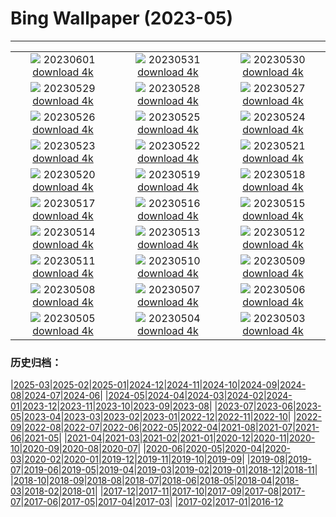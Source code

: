 # Bing Wallpaper (2023-05)
**************
| | | |
|:-:|:-:|:-:|
| ![](https://www.bing.com/th?id=OHR.WorldOtterDay_EN-CA3068812460_1920x1080.jpg) 20230601 [download 4k](https://www.bing.com/th?id=OHR.WorldOtterDay_EN-CA3068812460_UHD.jpg) | ![](https://www.bing.com/th?id=OHR.HiddenBeach_EN-CA2733141561_1920x1080.jpg) 20230531 [download 4k](https://www.bing.com/th?id=OHR.HiddenBeach_EN-CA2733141561_UHD.jpg) | ![](https://www.bing.com/th?id=OHR.WesternBrookPond_EN-CA4178913007_1920x1080.jpg) 20230530 [download 4k](https://www.bing.com/th?id=OHR.WesternBrookPond_EN-CA4178913007_UHD.jpg) |
| ![](https://www.bing.com/th?id=OHR.TegallalangTerrace_EN-CA3866913574_1920x1080.jpg) 20230529 [download 4k](https://www.bing.com/th?id=OHR.TegallalangTerrace_EN-CA3866913574_UHD.jpg) | ![](https://www.bing.com/th?id=OHR.AloeDichotomum_EN-CA3649196297_1920x1080.jpg) 20230528 [download 4k](https://www.bing.com/th?id=OHR.AloeDichotomum_EN-CA3649196297_UHD.jpg) | ![](https://www.bing.com/th?id=OHR.WatSriSawai_EN-CA3444839029_1920x1080.jpg) 20230527 [download 4k](https://www.bing.com/th?id=OHR.WatSriSawai_EN-CA3444839029_UHD.jpg) |
| ![](https://www.bing.com/th?id=OHR.SaksunFaroe_EN-CA3079293689_1920x1080.jpg) 20230526 [download 4k](https://www.bing.com/th?id=OHR.SaksunFaroe_EN-CA3079293689_UHD.jpg) | ![](https://www.bing.com/th?id=OHR.OldFortress_EN-CA2639581832_1920x1080.jpg) 20230525 [download 4k](https://www.bing.com/th?id=OHR.OldFortress_EN-CA2639581832_UHD.jpg) | ![](https://www.bing.com/th?id=OHR.WesternBoxTurtle_EN-CA1966166271_1920x1080.jpg) 20230524 [download 4k](https://www.bing.com/th?id=OHR.WesternBoxTurtle_EN-CA1966166271_UHD.jpg) |
| ![](https://www.bing.com/th?id=OHR.OttawaParliamentBuildings_EN-CA4289959705_1920x1080.jpg) 20230523 [download 4k](https://www.bing.com/th?id=OHR.OttawaParliamentBuildings_EN-CA4289959705_UHD.jpg) | ![](https://www.bing.com/th?id=OHR.PontdArcole_EN-CA1450202223_1920x1080.jpg) 20230522 [download 4k](https://www.bing.com/th?id=OHR.PontdArcole_EN-CA1450202223_UHD.jpg) | ![](https://www.bing.com/th?id=OHR.EuropeanHoneybee_EN-CA0674085037_1920x1080.jpg) 20230521 [download 4k](https://www.bing.com/th?id=OHR.EuropeanHoneybee_EN-CA0674085037_UHD.jpg) |
| ![](https://www.bing.com/th?id=OHR.SumatranRhino_EN-CA9307107910_1920x1080.jpg) 20230520 [download 4k](https://www.bing.com/th?id=OHR.SumatranRhino_EN-CA9307107910_UHD.jpg) | ![](https://www.bing.com/th?id=OHR.MuseoSoumaya_EN-CA3964967339_1920x1080.jpg) 20230519 [download 4k](https://www.bing.com/th?id=OHR.MuseoSoumaya_EN-CA3964967339_UHD.jpg) | ![](https://www.bing.com/th?id=OHR.CormorantBridge_EN-CA1169657962_1920x1080.jpg) 20230518 [download 4k](https://www.bing.com/th?id=OHR.CormorantBridge_EN-CA1169657962_UHD.jpg) |
| ![](https://www.bing.com/th?id=OHR.AmericanWetlands_EN-CA0519701968_1920x1080.jpg) 20230517 [download 4k](https://www.bing.com/th?id=OHR.AmericanWetlands_EN-CA0519701968_UHD.jpg) | ![](https://www.bing.com/th?id=OHR.MorroJable_EN-CA0180239017_1920x1080.jpg) 20230516 [download 4k](https://www.bing.com/th?id=OHR.MorroJable_EN-CA0180239017_UHD.jpg) | ![](https://www.bing.com/th?id=OHR.OdocoileusVirginianus_EN-CA9957930230_1920x1080.jpg) 20230515 [download 4k](https://www.bing.com/th?id=OHR.OdocoileusVirginianus_EN-CA9957930230_UHD.jpg) |
| ![](https://www.bing.com/th?id=OHR.SonnyBonoPelicans_EN-CA8427030250_1920x1080.jpg) 20230514 [download 4k](https://www.bing.com/th?id=OHR.SonnyBonoPelicans_EN-CA8427030250_UHD.jpg) | ![](https://www.bing.com/th?id=OHR.OttawaTulipFestival_EN-CA7243380203_1920x1080.jpg) 20230513 [download 4k](https://www.bing.com/th?id=OHR.OttawaTulipFestival_EN-CA7243380203_UHD.jpg) | ![](https://www.bing.com/th?id=OHR.FootballField_EN-CA6067111667_1920x1080.jpg) 20230512 [download 4k](https://www.bing.com/th?id=OHR.FootballField_EN-CA6067111667_UHD.jpg) |
| ![](https://www.bing.com/th?id=OHR.CordouanLighthouse_EN-CA5200089821_1920x1080.jpg) 20230511 [download 4k](https://www.bing.com/th?id=OHR.CordouanLighthouse_EN-CA5200089821_UHD.jpg) | ![](https://www.bing.com/th?id=OHR.MuttartConservatory_EN-CA4956343435_1920x1080.jpg) 20230510 [download 4k](https://www.bing.com/th?id=OHR.MuttartConservatory_EN-CA4956343435_UHD.jpg) | ![](https://www.bing.com/th?id=OHR.TheChaps_EN-CA4654232562_1920x1080.jpg) 20230509 [download 4k](https://www.bing.com/th?id=OHR.TheChaps_EN-CA4654232562_UHD.jpg) |
| ![](https://www.bing.com/th?id=OHR.SealLaughing_EN-CA4389975805_1920x1080.jpg) 20230508 [download 4k](https://www.bing.com/th?id=OHR.SealLaughing_EN-CA4389975805_UHD.jpg) | ![](https://www.bing.com/th?id=OHR.HwangmaesanAzaleas_EN-CA3683784654_1920x1080.jpg) 20230507 [download 4k](https://www.bing.com/th?id=OHR.HwangmaesanAzaleas_EN-CA3683784654_UHD.jpg) | ![](https://www.bing.com/th?id=OHR.Popocatepetl_EN-CA5147310622_1920x1080.jpg) 20230506 [download 4k](https://www.bing.com/th?id=OHR.Popocatepetl_EN-CA5147310622_UHD.jpg) |
| ![](https://www.bing.com/th?id=OHR.RebelBase_EN-CA3581465855_1920x1080.jpg) 20230505 [download 4k](https://www.bing.com/th?id=OHR.RebelBase_EN-CA3581465855_UHD.jpg) | ![](https://www.bing.com/th?id=OHR.ThreeWildebeest_EN-CA3521707205_1920x1080.jpg) 20230504 [download 4k](https://www.bing.com/th?id=OHR.ThreeWildebeest_EN-CA3521707205_UHD.jpg) | ![](https://www.bing.com/th?id=OHR.KlostersSerneus_EN-CA3650055090_1920x1080.jpg) 20230503 [download 4k](https://www.bing.com/th?id=OHR.KlostersSerneus_EN-CA3650055090_UHD.jpg) |

### 历史归档：

|[2025-03](/../2025-03/2025-03.md)|[2025-02](/../2025-02/2025-02.md)|[2025-01](/../2025-01/2025-01.md)|[2024-12](/../2024-12/2024-12.md)|[2024-11](/../2024-11/2024-11.md)|[2024-10](/../2024-10/2024-10.md)|[2024-09](/../2024-09/2024-09.md)|[2024-08](/../2024-08/2024-08.md)|[2024-07](/../2024-07/2024-07.md)|[2024-06](/../2024-06/2024-06.md)|
|[2024-05](/../2024-05/2024-05.md)|[2024-04](/../2024-04/2024-04.md)|[2024-03](/../2024-03/2024-03.md)|[2024-02](/../2024-02/2024-02.md)|[2024-01](/../2024-01/2024-01.md)|[2023-12](/../2023-12/2023-12.md)|[2023-11](/../2023-11/2023-11.md)|[2023-10](/../2023-10/2023-10.md)|[2023-09](/../2023-09/2023-09.md)|[2023-08](/../2023-08/2023-08.md)|
|[2023-07](/../2023-07/2023-07.md)|[2023-06](/../2023-06/2023-06.md)|[2023-05](/2023-05.md)|[2023-04](/../2023-04/2023-04.md)|[2023-03](/../2023-03/2023-03.md)|[2023-02](/../2023-02/2023-02.md)|[2023-01](/../2023-01/2023-01.md)|[2022-12](/../2022-12/2022-12.md)|[2022-11](/../2022-11/2022-11.md)|[2022-10](/../2022-10/2022-10.md)|
|[2022-09](/../2022-09/2022-09.md)|[2022-08](/../2022-08/2022-08.md)|[2022-07](/../2022-07/2022-07.md)|[2022-06](/../2022-06/2022-06.md)|[2022-05](/../2022-05/2022-05.md)|[2022-04](/../2022-04/2022-04.md)|[2021-08](/../2021-08/2021-08.md)|[2021-07](/../2021-07/2021-07.md)|[2021-06](/../2021-06/2021-06.md)|[2021-05](/../2021-05/2021-05.md)|
|[2021-04](/../2021-04/2021-04.md)|[2021-03](/../2021-03/2021-03.md)|[2021-02](/../2021-02/2021-02.md)|[2021-01](/../2021-01/2021-01.md)|[2020-12](/../2020-12/2020-12.md)|[2020-11](/../2020-11/2020-11.md)|[2020-10](/../2020-10/2020-10.md)|[2020-09](/../2020-09/2020-09.md)|[2020-08](/../2020-08/2020-08.md)|[2020-07](/../2020-07/2020-07.md)|
|[2020-06](/../2020-06/2020-06.md)|[2020-05](/../2020-05/2020-05.md)|[2020-04](/../2020-04/2020-04.md)|[2020-03](/../2020-03/2020-03.md)|[2020-02](/../2020-02/2020-02.md)|[2020-01](/../2020-01/2020-01.md)|[2019-12](/../2019-12/2019-12.md)|[2019-11](/../2019-11/2019-11.md)|[2019-10](/../2019-10/2019-10.md)|[2019-09](/../2019-09/2019-09.md)|
|[2019-08](/../2019-08/2019-08.md)|[2019-07](/../2019-07/2019-07.md)|[2019-06](/../2019-06/2019-06.md)|[2019-05](/../2019-05/2019-05.md)|[2019-04](/../2019-04/2019-04.md)|[2019-03](/../2019-03/2019-03.md)|[2019-02](/../2019-02/2019-02.md)|[2019-01](/../2019-01/2019-01.md)|[2018-12](/../2018-12/2018-12.md)|[2018-11](/../2018-11/2018-11.md)|
|[2018-10](/../2018-10/2018-10.md)|[2018-09](/../2018-09/2018-09.md)|[2018-08](/../2018-08/2018-08.md)|[2018-07](/../2018-07/2018-07.md)|[2018-06](/../2018-06/2018-06.md)|[2018-05](/../2018-05/2018-05.md)|[2018-04](/../2018-04/2018-04.md)|[2018-03](/../2018-03/2018-03.md)|[2018-02](/../2018-02/2018-02.md)|[2018-01](/../2018-01/2018-01.md)|
|[2017-12](/../2017-12/2017-12.md)|[2017-11](/../2017-11/2017-11.md)|[2017-10](/../2017-10/2017-10.md)|[2017-09](/../2017-09/2017-09.md)|[2017-08](/../2017-08/2017-08.md)|[2017-07](/../2017-07/2017-07.md)|[2017-06](/../2017-06/2017-06.md)|[2017-05](/../2017-05/2017-05.md)|[2017-04](/../2017-04/2017-04.md)|[2017-03](/../2017-03/2017-03.md)|
|[2017-02](/../2017-02/2017-02.md)|[2017-01](/../2017-01/2017-01.md)|[2016-12](/../2016-12/2016-12.md)